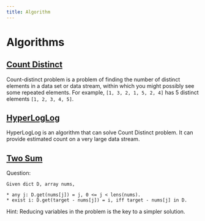 ```yaml
---
title: Algorithm
---
```


# Algorithms

## [Count Distinct](/count-distinct.html)

Count-distinct problem is a problem of finding the number of distinct elements in a data set or data stream, within which you might possibly see some repeated elements. For example, `[1, 3, 2, 1, 5, 2, 4]` has 5 distinct elements `[1, 2, 3, 4, 5]`.

## [HyperLogLog](/hyperloglog.html)

HyperLogLog is an algorithm that can solve Count Distinct problem. It can provide estimated count on a very large data stream.

## [Two Sum](/algorithms/two-sum.html)

Question:

```
Given dict D, array nums,

* any j: D.get(nums[j]) = j, 0 <= j < lens(nums).
* exist i: D.get(target - nums[j]) = i, iff target - nums[j] in D.
```

Hint: Reducing variables in the problem is the key to a simpler solution.

